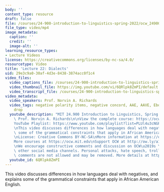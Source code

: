 ```yaml
---
body: ''
content_type: resource
draft: false
file: /courses/24-900-introduction-to-linguistics-spring-2022/ocw_24900_lecture22_2022spr26_360p_16_9.mp4
file_type: video/mp4
image_metadata:
  caption: ''
  credit: ''
  image-alt: ''
learning_resource_types:
- Lecture Videos
license: https://creativecommons.org/licenses/by-nc-sa/4.0/
resourcetype: Video
title: 'Lecture 22: Dialects'
uid: 29e3c9a0-30af-4d3e-8438-3874acc0f1c4
video_files:
  video_captions_file: /courses/24-900-introduction-to-linguistics-spring-2022/1UWqieveMr4b2mJWuWIM1Nxx4qoNL9r6p_transcript.webvtt
  video_thumbnail_file: https://img.youtube.com/vi/6QRlpk8ZmPI/default.jpg
  video_transcript_file: /courses/24-900-introduction-to-linguistics-spring-2022/1UWqieveMr4b2mJWuWIM1Nxx4qoNL9r6p_transcript.pdf
video_metadata:
  video_speakers: Prof. Norvin A. Richards
  video_tags: negative polarity items, negative concord, AAE, AAVE, Ebonics, copula
    drop
  youtube_description: "MIT 24.900 Introduction to Linguistics, Spring 2022\nInstructor:\
    \ Prof. Norvin A. Richards\n\nView the complete course: https://ocw.mit.edu/courses/24-900-introduction-to-linguistics-spring-2022/\n\
    YouTube Playlist: https://www.youtube.com/playlist?list=PLUl4u3cNGP63BZGNOqrF2qf_yxOjuG35j\n\
    \nThis video discusses differences in how languages deal with negatives, and explains\
    \ some of the grammatical constraints that apply in African American English.\n\
    \nLicense: Creative Commons BY-NC-SA\nMore information at https://ocw.mit.edu/terms\n\
    More courses at https://ocw.mit.edu\nSupport OCW at http://ow.ly/a1If50zVRlQ\n\
    \nWe encourage constructive comments and discussion on OCW\u2019s YouTube and\
    \ other social media channels. Personal attacks, hate speech, trolling, and inappropriate\
    \ comments are not allowed and may be removed. More details at https://ocw.mit.edu/comments.\n"
  youtube_id: 6QRlpk8ZmPI
---
```

This video discusses differences in how languages deal with negatives, and explains some of the grammatical constraints that apply in African American English.